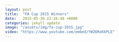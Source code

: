 ```yaml
---
layout: post
title:  "FA Cup 2015 Winners"
date:   2015-05-30 22:26:48 +0000
categories: jekyll update
image: "/assets/img/fa-cup-2015.jpg"
video: "https://www.youtube.com/embed/YWZ6RoKkPLE"
---
```

